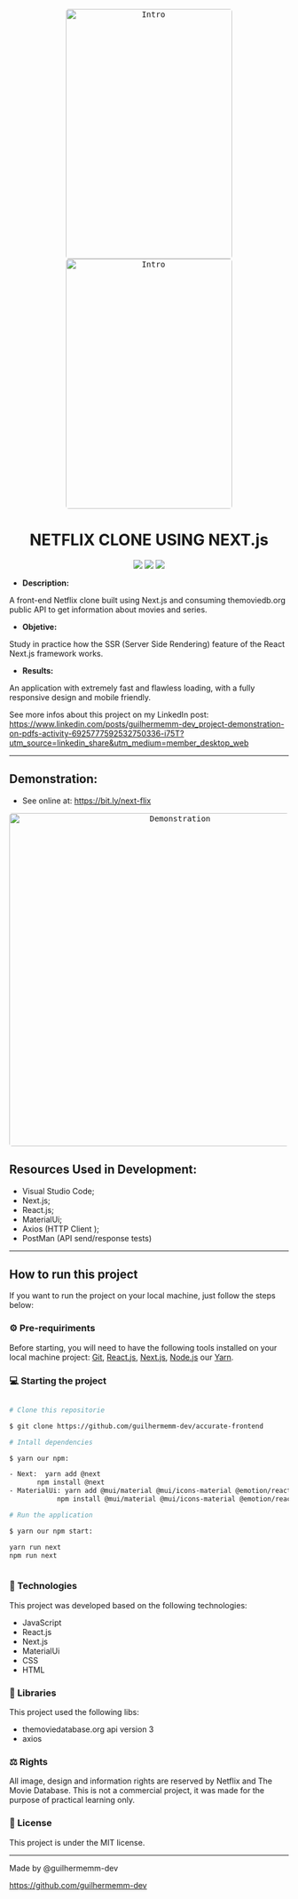 
<p align="center">
<kbd>
<img width="300" style="border-radius: 5px" height="450" src="https://images2.imgbox.com/d7/aa/kzUpAROp_o.png" alt="Intro">
</kbd>
<kbd>
<img width="300" style="border-radius: 5px" height="450" src="https://images2.imgbox.com/8d/15/jHs3tUBR_o.png" alt="Intro">
</kbd>
</p>

<h1 align="center"> NETFLIX CLONE USING NEXT.js </h1>
<p align="center">
<img src="https://img.shields.io/badge/react%20version-18.0.0-informational"/>
<img src="https://img.shields.io/badge/next%20version-12.1.5-informational" />
<img src="https://img.shields.io/badge/license-MIT-success"/>
</p>

 - **Description:**

A front-end Netflix clone built using Next.js and consuming themoviedb.org public API to get information about movies and series.

 - **Objetive:**

Study in practice how the SSR (Server Side Rendering) feature of the React Next.js framework works.

 - **Results:**

An application with extremely fast and flawless loading, with a fully responsive design and mobile friendly.

See more infos about this project on my LinkedIn post:
https://www.linkedin.com/posts/guilhermemm-dev_project-demonstration-on-pdfs-activity-6925777592532750336-i75T?utm_source=linkedin_share&utm_medium=member_desktop_web
<hr>

## Demonstration:


 - See online at: https://bit.ly/next-flix


<p align="center">
<kbd>
<img width="600" style="border-radius: 5px" height="600" src="https://images2.imgbox.com/53/b9/FsMOFxwT_o.gif" alt="Demonstration">
</kbd>
</p>

## Resources Used in Development:

-   Visual Studio Code;
-   Next.js;
-   React.js;
-   MaterialUi;
-   Axios (HTTP Client );
-   PostMan (API send/response tests)
<hr>

## How to run this project

If you want to run the project on your local machine, just follow the steps below:

###  ⚙ Pre-requiriments

Before starting, you will need to have the following tools installed on your local machine project:
[Git](https://git-scm.com), [React.js](https://reactjs.org/), [Next.js](https://nextjs.org/), [Node.js](https://nodejs.org/en/) our [Yarn](https://yarnpkg.com/).



###  💻 Starting the project
```bash

# Clone this repositorie

$ git clone https://github.com/guilhermemm-dev/accurate-frontend

# Intall dependencies

$ yarn our npm:

- Next:  yarn add @next
       npm install @next
- MaterialUi: yarn add @mui/material @mui/icons-material @emotion/react @emotion/styled 
            npm install @mui/material @mui/icons-material @emotion/react @emotion/styled 

# Run the application

$ yarn our npm start:

yarn run next
npm run next



```

###  🚀 Technologies

This project was developed based on the following technologies:

- JavaScript
- React.js
- Next.js
- MaterialUi
- CSS 
- HTML 

###  📕 Libraries

This project used the following libs:

- themoviedatabase.org api version 3
- axios


###  ⚖ Rights

All image, design and information rights are reserved by Netflix and The Movie Database.
This is not a commercial project, it was made for the purpose of practical learning only.

###  📝 License

This project is under the MIT license.

<hr/>

Made by @guilhermemm-dev

https://github.com/guilhermemm-dev





